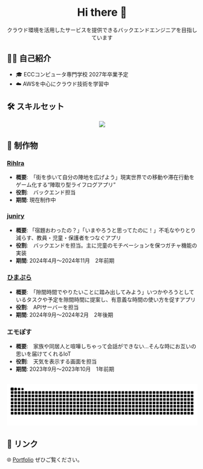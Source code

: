 <h1 align="center">Hi there 👋</h1>

<p align="center">
  クラウド環境を活用したサービスを提供できるバックエンドエンジニアを目指しています
</p>

## 🧑‍💻 自己紹介

- 🎓 ECCコンピュータ専門学校 2027年卒業予定
- ☁️ AWSを中心にクラウド技術を学習中

## 🛠️ スキルセット

<p align="center">
  <a href="https://skillicons.dev">
    <img src="https://skillicons.dev/icons?i=github,go,html,css,js,py,vscode,nodejs,c,php,mysql" />
  </a>
</p>

## 🌟 制作物

### [Rihlra](https://github.com/himaplus)
- **概要**:　「街を歩いて自分の陣地を広げよう」現実世界での移動や滞在行動をゲーム化する“陣取り型ライフログアプリ”
- **役割**:　バックエンド担当
- **期間**:  現在制作中

### [juniry](https://github.com/juninry)
- **概要**: 「宿題おわったの？」「いまやろうと思ってたのに！」不毛なやりとり減らす、教員・児童・保護者をつなぐアプリ
- **役割**:　バックエンドを担当。主に児童のモチベーションを保つガチャ機能の実装
- **期間**:  2024年4月〜2024年11月　2年前期

### [ひまぷら](https://github.com/himaplus)
- **概要**:　「隙間時間でやりたいことに踏み出してみよう」いつかやろうとしているタスクや予定を隙間時間に提案し、有意義な時間の使い方を促すアプリ
- **役割**:　APIサーバーを担当
- **期間**:  2024年9月〜2024年2月　2年後期

### エモぽす
- **概要**:　家族や同居人と喧嘩しちゃって会話ができない…そんな時にお互いの思いを届けてくれるIoT
- **役割**:　天気を表示する画面を担当
- **期間**:  2023年9月〜2023年10月　1年前期

##
![](https://raw.githubusercontent.com/yohhhh-yoh/yohhhh-yoh/output/github-contribution-grid-snake.svg)


## 🔗 リンク
🌐 [Portfolio](https://yohhhhhh.com/) ぜひご覧ください。
